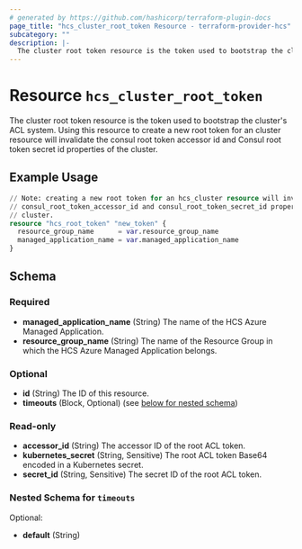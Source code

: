 ```yaml
---
# generated by https://github.com/hashicorp/terraform-plugin-docs
page_title: "hcs_cluster_root_token Resource - terraform-provider-hcs"
subcategory: ""
description: |-
  The cluster root token resource is the token used to bootstrap the cluster's ACL system. Using this resource to create a new root token for an cluster resource will invalidate the consul root token accessor id and Consul root token secret id properties of the cluster.
---
```


# Resource `hcs_cluster_root_token`

The cluster root token resource is the token used to bootstrap the cluster's ACL system. Using this resource to create a new root token for an cluster resource will invalidate the consul root token accessor id and Consul root token secret id properties of the cluster.

## Example Usage

```terraform
// Note: creating a new root token for an hcs_cluster resource will invalidate the
// consul_root_token_accessor_id and consul_root_token_secret_id properties of the
// cluster.
resource "hcs_root_token" "new_token" {
  resource_group_name      = var.resource_group_name
  managed_application_name = var.managed_application_name
}
```

<!-- schema generated by tfplugindocs -->
## Schema

### Required

- **managed_application_name** (String) The name of the HCS Azure Managed Application.
- **resource_group_name** (String) The name of the Resource Group in which the HCS Azure Managed Application belongs.

### Optional

- **id** (String) The ID of this resource.
- **timeouts** (Block, Optional) (see [below for nested schema](#nestedblock--timeouts))

### Read-only

- **accessor_id** (String) The accessor ID of the root ACL token.
- **kubernetes_secret** (String, Sensitive) The root ACL token Base64 encoded in a Kubernetes secret.
- **secret_id** (String, Sensitive) The secret ID of the root ACL token.

<a id="nestedblock--timeouts"></a>
### Nested Schema for `timeouts`

Optional:

- **default** (String)


